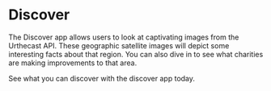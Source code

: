 # Discover

The Discover app allows users to look at captivating images from the Urthecast API. These geographic satellite images will depict some interesting facts about that region. You can also dive in to see what charities are making improvements to that area. 

See what you can discover with the discover app today.
